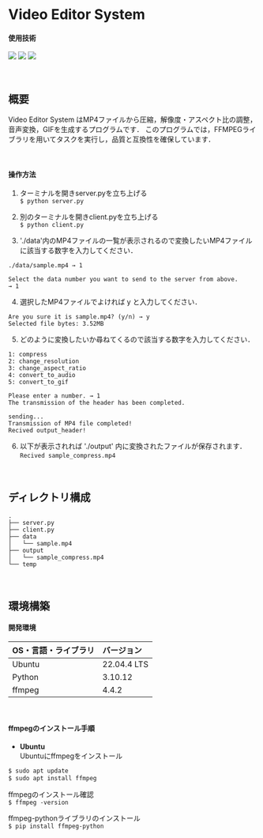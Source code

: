 # Video Editor System

#### 使用技術
<p style="display: inline">
<img src="https://img.shields.io/badge/-Linux-212121.svg?logo=linux&style=popout">
<img src="https://img.shields.io/badge/-Python-FFC107.svg?logo=python&style=popout">
<img src="https://img.shields.io/badge/-FFmpeg-007808.svg?logo=ffmpeg&style=popout">
</p>

&nbsp;

## 概要

Video Editor System はMP4ファイルから圧縮，解像度・アスペクト比の調整，音声変換，GIFを生成するプログラムです．
このプログラムでは，FFMPEGライブラリを用いてタスクを実行し，品質と互換性を確保しています．

&nbsp;

#### 操作方法

1. ターミナルを開きserver.pyを立ち上げる<br>
`$ python server.py`

2. 別のターミナルを開きclient.pyを立ち上げる<br>
`$ python client.py`

3. './data'内のMP4ファイルの一覧が表示されるので変換したいMP4ファイルに該当する数字を入力してください．<br>
```
./data/sample.mp4 → 1

Select the data number you want to send to the server from above. 
→ 1
```

4. 選択したMP4ファイルでよければ y と入力してください．<br>
```
Are you sure it is sample.mp4? (y/n) → y
Selected file bytes: 3.52MB
```

5. どのように変換したいか尋ねてくるので該当する数字を入力してください．<br>
```
1: compress
2: change_resolution
3: change_aspect_ratio
4: convert_to_audio
5: convert_to_gif

Please enter a number. → 1
The transmission of the header has been completed.

sending...
Transmission of MP4 file completed!
Recived output_header!
```

6. 以下が表示されれば './output' 内に変換されたファイルが保存されます．<br>
`Recived sample_compress.mp4`

&nbsp;

## ディレクトリ構成
```
.
├── server.py
├── client.py
├── data
│   └── sample.mp4
├── output
│   └── sample_compress.mp4
└── temp
```

&nbsp;

## 環境構築
#### 開発環境
| OS・言語・ライブラリ | バージョン |
| :------- | :------ |
| Ubuntu | 22.04.4 LTS |
| Python | 3.10.12 |
| ffmpeg | 4.4.2 |
<br>

#### ffmpegのインストール手順
- **Ubuntu**<br>
Ubuntuにffmpegをインストール
```bash
$ sudo apt update
$ sudo apt install ffmpeg
```
ffmpegのインストール確認<br>
`$ ffmpeg -version`

ffmpeg-pythonライブラリのインストール<br>
`$ pip install ffmpeg-python`

&nbsp;
